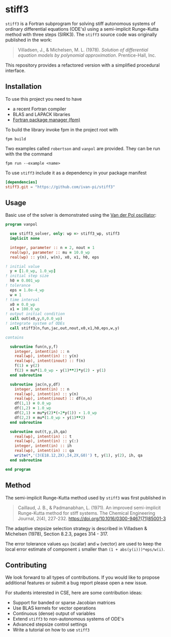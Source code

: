# stiff3

`stiff3` is a Fortran subprogram for solving stiff autonomous systems of ordinary differential equations (ODE's) using a semi-implicit Runge-Kutta method with three steps (SIRK3). The `stiff3` source code was originally published in the work:

> Villadsen, J., & Michelsen, M. L. (1978). *Solution of differential equation models by polynomial approximation*. Prentice-Hall, Inc.

This repository provides a refactored version with a simplified procedural interface.

## Installation

To use this project you need to have

* a recent Fortran compiler
* BLAS and LAPACK libraries
* [Fortran package manager (fpm)](https://github.com/fortran-lang/fpm)

To build the library invoke fpm in the project root with

```
fpm build
```
Two examples called `robertson` and `vanpol` are provided. They can be run with the the command

```
fpm run --example <name>
```

To use `stiff3` include it as a dependency in your package manifest

```toml
[dependencies]
stiff3.git = "https://github.com/ivan-pi/stiff3"
```

## Usage

Basic use of the solver is demonstrated using the [Van der Pol oscillator](https://en.wikipedia.org/wiki/Van_der_Pol_oscillator):

```fortran
program vanpol

  use stiff3_solver, only: wp => stiff3_wp, stiff3
  implicit none

  integer, parameter :: n = 2, nout = 1
  real(wp), parameter :: mu = 10.0_wp
  real(wp) :: y(n), w(n), x0, x1, h0, eps

! initial value
  y = [1.0_wp, 1.0_wp]
! initial step size
  h0 = 0.001_wp
! tolerance
  eps = 1.0e-4_wp
  w = 1
! time interval
  x0 = 0.0_wp
  x1 = 100.0_wp
! output initial condition
  call out(x0,y,0,0.0_wp)
! integrate system of ODEs
  call stiff3(n,fun,jac,out,nout,x0,x1,h0,eps,w,y)

contains

  subroutine fun(n,y,f)
    integer, intent(in) :: n
    real(wp), intent(in) :: y(n)
    real(wp), intent(inout) :: f(n)
    f(1) = y(2)
    f(2) = mu*(1.0_wp - y(1)**2)*y(2) - y(1)
  end subroutine

  subroutine jac(n,y,df)
    integer, intent(in) :: n
    real(wp), intent(in) :: y(n)
    real(wp), intent(inout) :: df(n,n)
    df(1,1) = 0.0_wp
    df(1,2) = 1.0_wp
    df(2,1) = mu*y(2)*(-2*y(1)) - 1.0_wp
    df(2,2) = mu*(1.0_wp - y(1)**2)
  end subroutine

  subroutine out(t,y,ih,qa)
    real(wp), intent(in) :: t
    real(wp), intent(in) :: y(:)
    integer, intent(in) :: ih
    real(wp), intent(in) :: qa
    write(*,'(3(E18.12,2X),I4,2X,G0)') t, y(1), y(2), ih, qa
  end subroutine

end program
```

## Method

The semi-implicit Runge-Kutta method used by `stiff3` was first published in

> Caillaud, J. B., & Padmanabhan, L. (1971). An improved semi-implicit Runge-Kutta method for stiff systems. The Chemical Engineering Journal, 2(4), 227-232. https://doi.org/10.1016/0300-9467(71)85001-3

The adaptive stepsize selection strategy is described in Villadsen & Michelsen (1978), Section 8.2.3, pages 314 - 317.

The error tolerance values `eps` (scalar) and `w` (vector) are used to keep the local error estimate of component `i` smaller than `(1 + abs(y(i)))*eps/w(i)`.


## Contributing

We look forward to all types of contributions. If you would like to propose additional features or submit a bug report please open a new issue.

For students interested in CSE, here are some contribution ideas:
- Support for banded or sparse Jacobian matrices
- Use BLAS kernels for vector operations
- Continuous (dense) output of variables
- Extend `stiff3` to non-autonomous systems of ODE's
- Advanced stepsize control settings
- Write a tutorial on how to use `stiff3`